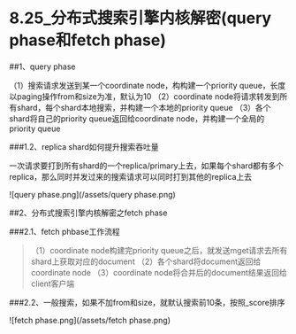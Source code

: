 # 8.25_分布式搜索引擎内核解密(query phase和fetch phase)

##1、query phase

（1）搜索请求发送到某一个coordinate node，构构建一个priority queue，长度以paging操作from和size为准，默认为10
（2）coordinate node将请求转发到所有shard，每个shard本地搜索，并构建一个本地的priority queue
（3）各个shard将自己的priority queue返回给coordinate node，并构建一个全局的priority queue

###1.2、replica shard如何提升搜索吞吐量

一次请求要打到所有shard的一个replica/primary上去，如果每个shard都有多个replica，那么同时并发过来的搜索请求可以同时打到其他的replica上去

![query phase.png](/assets/query phase.png)


##2、分布式搜索引擎内核解密之fetch phase

###2.1、fetch phbase工作流程

>（1）coordinate node构建完priority queue之后，就发送mget请求去所有shard上获取对应的document
>（2）各个shard将document返回给coordinate node
>（3）coordinate node将合并后的document结果返回给client客户端

###2.2、一般搜索，如果不加from和size，就默认搜索前10条，按照_score排序

![fetch phase.png](/assets/fetch phase.png)
